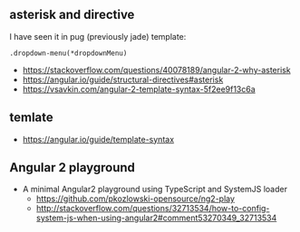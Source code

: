 ## asterisk and directive

I have seen it in pug (previously jade) template:

```pug
.dropdown-menu(*dropdownMenu)
```

- https://stackoverflow.com/questions/40078189/angular-2-why-asterisk
- https://angular.io/guide/structural-directives#asterisk
- https://vsavkin.com/angular-2-template-syntax-5f2ee9f13c6a

## temlate

- https://angular.io/guide/template-syntax

## Angular 2 playground

- A minimal Angular2 playground using TypeScript and SystemJS loader
  - https://github.com/pkozlowski-opensource/ng2-play
  - http://stackoverflow.com/questions/32713534/how-to-config-system-js-when-using-angular2#comment53270349_32713534
